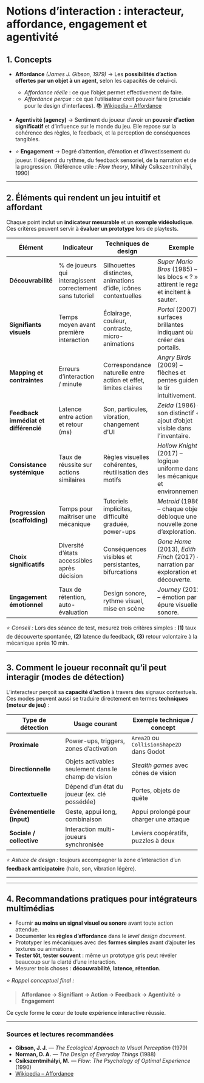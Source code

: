 # Notions d’interaction : interacteur, affordance, engagement et agentivité

## 1. Concepts

* **Affordance** *(James J. Gibson, 1979)*
  → Les **possibilités d’action offertes par un objet à un agent**, selon les capacités de celui-ci.

  * *Affordance réelle* : ce que l’objet permet effectivement de faire.
  * *Affordance perçue* : ce que l’utilisateur croit pouvoir faire (cruciale pour le design d’interfaces).
    📚 [Wikipedia – Affordance](https://fr.wikipedia.org/wiki/Affordance)

* **Agentivité (agency)**
  → Sentiment du joueur d’avoir un **pouvoir d’action significatif** et d’influence sur le monde du jeu.
  Elle repose sur la cohérence des règles, le feedback, et la perception de conséquences tangibles.

* ⭐ **Engagement**
  → Degré d’attention, d’émotion et d’investissement du joueur. Il dépend du rythme, du feedback sensoriel, de la narration et de la progression.
  (Référence utile : *Flow theory*, Mihály Csíkszentmihályi, 1990)

---

## 2. Éléments qui rendent un jeu intuitif et affordant 

Chaque point inclut un **indicateur mesurable** et un **exemple vidéoludique**.
Ces critères peuvent servir à **évaluer un prototype** lors de playtests.

| Élément                              | Indicateur                                                | Techniques de design                                            | Exemple                                                                              |
| ------------------------------------ | --------------------------------------------------------- | --------------------------------------------------------------- | ------------------------------------------------------------------------------------ |
| **Découvrabilité**                   | % de joueurs qui interagissent correctement sans tutoriel | Silhouettes distinctes, animations d’idle, icônes contextuelles | *Super Mario Bros* (1985) – les blocs « ? » attirent le regard et incitent à sauter. |
| **Signifiants visuels** | Temps moyen avant première interaction                    | Éclairage, couleur, contraste, micro-animations                 | *Portal* (2007) – surfaces brillantes indiquant où créer des portails.               |
| **Mapping et contraintes**           | Erreurs d’interaction / minute                            | Correspondance naturelle entre action et effet, limites claires | *Angry Birds* (2009) – flèches et pentes guident le tir intuitivement.               |
| **Feedback immédiat et différencié** | Latence entre action et retour (ms)                       | Son, particules, vibration, changement d’UI                     | *Zelda* (1986) – son distinctif + ajout d’objet visible dans l’inventaire.           |
| **Consistance systémique**           | Taux de réussite sur actions similaires                   | Règles visuelles cohérentes, réutilisation des motifs           | *Hollow Knight* (2017) – logique uniforme dans les mécaniques et environnements.     |
| **Progression (scaffolding)**        | Temps pour maîtriser une mécanique                        | Tutoriels implicites, difficulté graduée, power-ups             | *Metroid* (1986) – chaque objet débloque une nouvelle zone d’exploration.            |
| **Choix significatifs**              | Diversité d’états accessibles après décision              | Conséquences visibles et persistantes, bifurcations             | *Gone Home* (2013), *Edith Finch* (2017) – narration par exploration et découverte.  |
| **Engagement émotionnel**            | Taux de rétention, auto-évaluation                        | Design sonore, rythme visuel, mise en scène                     | *Journey* (2012) – émotion par épure visuelle et sonore.                             |

⭐ *Conseil :* Lors des séance de test, mesurez trois critères simples :
**(1)** taux de découverte spontanée, **(2)** latence du feedback, **(3)** retour volontaire à la mécanique après 10 min.

---

## 3. Comment le joueur reconnaît qu’il peut interagir (modes de détection)

L’interacteur perçoit sa **capacité d’action** à travers des signaux contextuels.
Ces modes peuvent aussi se traduire directement en termes **techniques (moteur de jeu)** :

| Type de détection          | Usage courant                                       | Exemple technique / concept               |
| -------------------------- | --------------------------------------------------- | ----------------------------------------- |
| **Proximale**              | Power-ups, triggers, zones d’activation             | `Area2D` ou `CollisionShape2D` dans Godot |
| **Directionnelle**         | Objets activables seulement dans le champ de vision | *Stealth games* avec cônes de vision      |
| **Contextuelle**           | Dépend d’un état du joueur (ex. clé possédée)       | Portes, objets de quête                   |
| **Événementielle (input)** | Geste, appui long, combinaison                      | Appui prolongé pour charger une attaque   |
| **Sociale / collective**   | Interaction multi-joueurs synchronisée              | Leviers coopératifs, puzzles à deux       |

⭐ *Astuce de design :* toujours accompagner la zone d’interaction d’un **feedback anticipatoire** (halo, son, vibration légère).

---

---



## 4. Recommandations pratiques pour intégrateurs multimédias

* Fournir **au moins un signal visuel ou sonore** avant toute action attendue.
* Documenter les **règles d’affordance** dans le *level design document*.
* Prototyper les mécaniques avec des **formes simples** avant d’ajouter les textures ou animations.
* **Tester tôt, tester souvent** : même un prototype gris peut révéler beaucoup sur la clarté d’une interaction.
* Mesurer trois choses : **découvrabilité**, **latence**, **rétention**.

⭐ *Rappel conceptuel final :*

> **Affordance → Signifiant → Action → Feedback → Agentivité → Engagement**

Ce cycle forme le cœur de toute expérience interactive réussie.

---

### Sources et lectures recommandées

* **Gibson, J. J.** — *The Ecological Approach to Visual Perception* (1979)
* **Norman, D. A.** — *The Design of Everyday Things* (1988)
* **Csíkszentmihályi, M.** — *Flow: The Psychology of Optimal Experience* (1990)
* [Wikipedia – Affordance](https://fr.wikipedia.org/wiki/Affordance)
